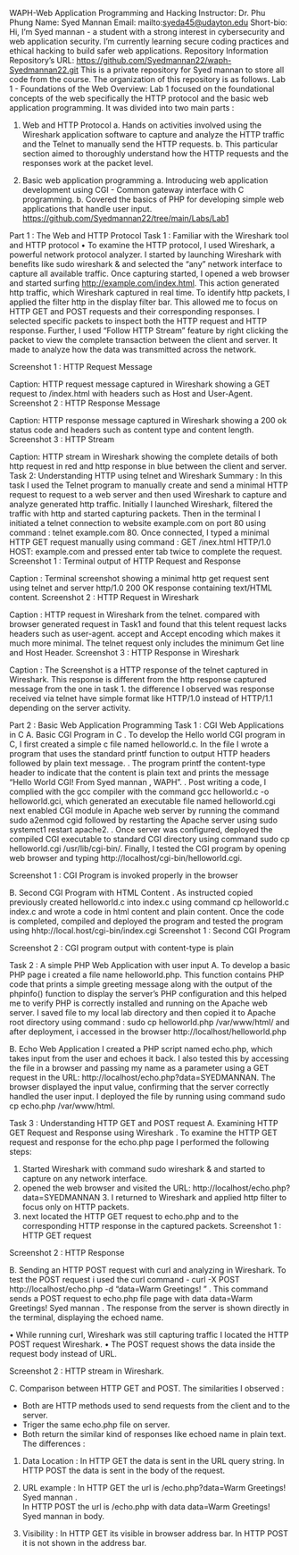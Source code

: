 WAPH-Web Application Programming and Hacking
Instructor: Dr. Phu Phung
Name: Syed Mannan
Email: mailto:syeda45@udayton.edu
Short-bio: Hi, I’m Syed mannan - a student with a strong interest in cybersecurity and web application security. I’m currently learning secure coding practices and ethical hacking to build safer web applications.
Repository Information
Repository’s URL:  https://github.com/Syedmannan22/waph-Syedmannan22.git
This is a private repository for Syed mannan to store all code from the course. The organization of this repository is as follows.
Lab 1 - Foundations of the Web
Overview:
Lab 1 focused on the foundational concepts of the web specifically the HTTP protocol and the basic web application programming. It was divided into two main parts : 
1. Web and HTTP Protocol
a.	Hands on activities involved using the Wireshark application software to capture and analyze the HTTP traffic and the Telnet to manually send the HTTP requests.
b.	This particular section aimed to thoroughly understand how the HTTP requests and the responses work at the packet level.

2. Basic web application programming
a.	Introducing web application development using CGI - Common gateway interface with C programming.
b.	Covered the basics of PHP for developing simple web applications that handle user input.
https://github.com/Syedmannan22/tree/main/Labs/Lab1

Part 1 : The Web and HTTP Protocol 
Task 1 : Familiar with the Wireshark tool and HTTP protocol
• To examine the HTTP protocol, I used Wireshark, a powerful network protocol analyzer. I started by launching Wireshark with benefits like sudo wireshark & and selected the “any” network interface to capture all available traffic. Once capturing started, I opened a web browser and started surfing http://example.com/index.html. This action generated http traffic, which Wireshark captured in real time.
To identify http packets, I applied the filter http in the display filter bar. This allowed me to focus on HTTP GET and POST requests and their corresponding responses. I selected specific packets to inspect both the HTTP request and HTTP response. Further, I used “Follow HTTP Stream” feature by right clicking the packet to view the complete transaction between the client and server. It made to analyze how the data was transmitted across the network.

Screenshot 1 : HTTP Request Message













Caption: HTTP request message captured in Wireshark showing a GET request to /index.html with headers such as Host and User-Agent.
Screenshot 2 : HTTP Response Message
 
Caption: HTTP response message captured in Wireshark showing a 200 ok status code and headers such as content type and content length.
Screenshot 3 : HTTP Stream












Caption: HTTP stream in Wireshark showing the complete details of both http request in red and http response in blue between the client and server.
Task 2: Understanding HTTP using telnet and Wireshark
Summary :
In this task I used the Telnet program to manually create and send a minimal HTTP request to request to a web server and then used Wireshark to capture and analyze generated http traffic.
Initially I launched Wireshark, filtered the traffic with http and started capturing packets. Then in the terminal I initiated a telnet connection to website example.com
on port 80 using command : telnet example.com 80. Once connected, I typed a minimal HTTP GET request manually using command : GET /inex.html HTTP/1.0 HOST: example.com and pressed enter tab twice to complete the request.
Screenshot 1 : Terminal output of HTTP Request and Response
 
Caption : Terminal screenshot showing a minimal http get request sent using telnet and server http/1.0 200 OK response containing text/HTML content.
Screenshot 2 : HTTP Request in Wireshark
 
Caption : HTTP request in Wireshark from the telnet. compared with browser generated request in Task1 and found that this telent request lacks headers such as user-agent. accept and Accept encoding which makes it much more minimal. The telnet request only includes the minimum Get line and Host Header.
Screenshot 3 : HTTP Response in Wireshark
 

Caption : The Screenshot is a HTTP response of the telnet captured in Wireshark. This response is different from the http response captured message from the one in task 1. the difference I observed was response received via telnet have simple format like HTTP/1.0 instead of HTTP/1.1 depending on the server activity.

Part 2 : Basic Web Application Programming 
Task 1 : CGI Web Applications in C 
A. Basic CGI Program in C
. To develop the Hello world CGI program in C, I first created a simple c file named helloworld.c. In the file I wrote a program that uses the standard printf function to output HTTP headers followed by plain text message. . The program printf the content-type header to indicate that the content is plain text and prints the message “Hello World CGI! From Syed mannan , WAPH”. . Post writing a code, I complied with the gcc compiler with the command gcc helloworld.c -o helloworld.gci, which generated an executable file named helloworld.cgi next enabled CGI module in Apache web server by running the command sudo a2enmod cgid followed by restarting the Apache server using sudo systemct1 restart apache2. . Once server was configured, deployed the compiled CGI executable to standard CGI directory using command sudo cp helloworld.cgi /usr/lib/cgi-bin/. Finally, I tested the CGI program by opening web browser and typing http://localhost/cgi-bin/helloworld.cgi.

Screenshot 1 : CGI Program is invoked properly in the browser 
 
B. Second CGI Program with HTML Content
. As instructed copied previously created helloworld.c into index.c using command cp helloworld.c index.c and wrote a code in html content and plain content. Once the code is completed, compiled and deployed the program and tested the
program using hhtp://local.host/cgi-bin/index.cgi
Screenshot 1 : Second CGI Program 
 


Screenshot 2 : CGI program output with content-type is plain
 

Task 2 : A simple PHP Web Application with user input
A. To develop a basic PHP page i created a file name helloworld.php. This function contains PHP code that prints a simple greeting message along with the output of the phpinfo() function to display the server’s PHP configuration and this helped me to verify PHP is correctly installed and running on the Apache web server.
I saved file to my local lab directory and then copied it to Apache root directory using command : sudo cp helloworld.php /var/www/html/ and after deployment, i accessed in the browser http://localhost/helloworld.php

B. Echo Web Application
I created a PHP script named echo.php, which takes input from the user and echoes it back. I also tested this by accessing the file in a browser and passing my name as a parameter using a GET request in the URL: http://localhost/echo.php?data=SYEDMANNAN.  The browser displayed the input value, confirming that the server correctly handled the user input. I deployed the file by running using command sudo cp echo.php /var/www/html.

Task 3 : Understanding HTTP GET and POST request 
A. Examining HTTP GET Request and Response using Wireshark
. To examine the HTTP GET request and response for the echo.php page I performed the following steps: 
1. Started Wireshark with command sudo wireshark &  and started to capture on any network interface. 
2. opened the web browser and visited the URL: http://localhost/echo.php?data=SYEDMANNAN 3. I returned to Wireshark and applied http filter to focus only on HTTP packets.
4. next located the HTTP GET request to echo.php and to the corresponding HTTP response in the captured packets.
Screenshot 1 : HTTP GET request













Screenshot 2 : HTTP Response














B. Sending an HTTP POST request with curl and analyzing in Wireshark.
To test the POST request i used the curl command - curl -X POST http://localhost/echo.php -d “data=Warm Greetings! ” . This command sends a POST request to echo.php file page with data data=Warm Greetings! Syed mannan . The response from the server is shown directly in the terminal, displaying the echoed name.

•	While running curl, Wireshark was still capturing traffic I located the HTTP POST request Wireshark.
•	The POST request shows the data inside the request body instead of URL.

Screenshot 2 : HTTP stream in Wireshark.










C. Comparison between HTTP GET and POST.
The similarities I observed : 
* Both are HTTP methods used to send requests from the client and to the server. 
* Triger the same echo.php file on server. 
* Both return the similar kind of responses like echoed name in plain text.
The differences :
1.	Data Location :  In HTTP GET the data is sent in the URL query string. 
                                        In HTTP POST the data is sent in the body of the request.

2.	URL example :   In HTTP GET the url is /echo.php?data=Warm Greetings! Syed mannan .     
                             In HTTP POST the url is /echo.php with data data=Warm Greetings! Syed mannan in body.

3.	Visibility 	      : In HTTP GET its visible in browser address bar. 
                                  In HTTP POST it is not shown in the address bar.

 

